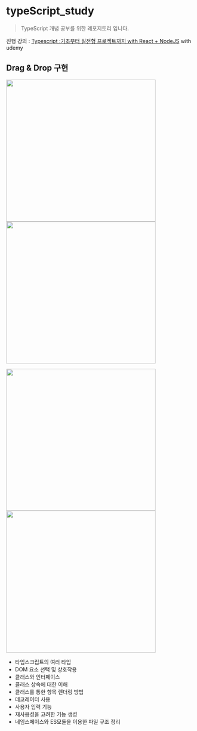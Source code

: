 # typeScript_study

> TypeScript 개념 공부를 위한 레포지토리 입니다.

진행 강의 : [Typescript :기초부터 실전형 프로젝트까지 with React + NodeJS](https://www.udemy.com/course/best-typescript-21/) with udemy

## Drag & Drop 구현
<span align="left"><img src="https://user-images.githubusercontent.com/98699927/210951931-56738c1c-a777-46d0-ab1f-65d62b1a31af.jpg" width=400 height=380></span>
<span align="right"><img src="https://user-images.githubusercontent.com/98699927/210952506-f187913a-0fca-4773-b70f-284d1489ee42.jpg" width=400 height=380></span>

<span align="left"><img src="https://user-images.githubusercontent.com/98699927/210952510-788fdfaa-92cf-4462-afea-48b607b4fdfb.jpg" width=400 height=380></span>
<span align="right"><img src="https://user-images.githubusercontent.com/98699927/210952514-ca5485ba-553c-45ed-87a0-ff9a7251feb3.jpg" width=400 height=380></span>

<ul>
  <li>타입스크립트의 여러 타입</li>
  <li>DOM 요소 선택 및 상호작용</li>
  <li>클래스와 인터페이스</li>
  <li>클래스 상속에 대한 이해</li>
  <li>클래스를 통한 항목 렌더링 방법</li>
  <li>데코레이터 사용</li>
  <li>사용자 입력 기능</li>
  <li>재사용성을 고려한 기능 생성</li>
  <li>네임스페이스와 ES모듈을 이용한 파일 구조 정리</li>
</ul>
